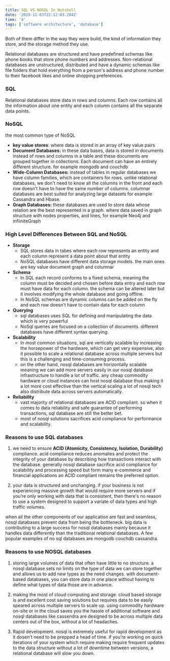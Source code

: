 ```yaml
---
title: SQL VS NOSQL In Nutshell
date: '2019-11-03T22:12:03.284Z'
time: '4'
tags: ['software architecture', 'database']
---
```


Both of them differ in the way they were build, the kind of information they store, and the storage method they use.

Relational databases are structured and have predefined schemas like phone books that store phone numbers and addresses. Non-relational databases are unstructured, distributed and have a dynamic schemas like file folders that hold everything from a person's address and phone number to their facebook likes and online shopping preferences.

### SQL

Relational databases store data in rows and columns. Each row contains all the information about one entity and each column contains all the separate data points.

### NoSQL

the most common type of NoSQL

- **key value stores**: where data is stored in an array of key value pairs
- **Document Databases:** in these data bases, data is stored in documents instead of rows and columns in a table and these documents are grouped together in collections. Each document can have an entirely different structure. for example mongodb and couchdb
- **Wide-Column Databases:** instead of tables in regular databases we have column families, which are containers for rows. unlike relational databases, we don't need to know all the columns in the front and each row doesn't have to have the same number of columns. columnar databases are best suited for analyzing large datasets for example Cassandra and Hbase.
- **Graph Databases:** these databases are used to store data whose relation are the best represented in a graph. where data saved in graph structure with nodes properties, and lines, for example Neo4j and infiiniteGraph

### High Level Differences Between SQL and NoSQL

- **Storage**
  - SQL stores data in tabes where each row represents an entity and each column represent a data point about that entity
  - NoSQL databases have different data storage models. the main ones are key value document graph and columnar
- **Schema**
  - In SQL each record conforms to a fixed schema, meaning the column must be decided and chosen before data entry and each row must have data for each column. the schema can be altered later but it involves modifying the whole database and going offline.
  - In NoSQL schemas are dynamic columns can be added on the fly and each row doesn't have to contain data for each column
- **Querying**
  - sql databases uses SQL for defining and manipulating the data which is very powerful
  - NoSql queries are focused on a collection of documents. different databases have different syntax querying.
- **Scalability**
  - In most common situations, sql are vertically scalable by increasing the horsepower of the hardware, which can get very expensive, also it possible to scale a relational database across multiple servers but this is a challenging and time-consuming process.
  - on the other hand, nosql databases are horizontally scalable meaning we can add more servers easily in our nosql database infrastructure to handle a lot of traffic. any cheap commodity hardware or cloud instances can host nosql database thus making it a lot more cost effective than the vertical scaling a lot of nosql tech also distribute data across servers automatically.
- **Reliability**
  - vast majority of relational databases are ACID compliant. so when it comes to data reliability and safe guarantee of performing transactions, sql database are still the better bet.
  - most of nosql solutions sacrifices acid compliance for performance and scalability.

### **Reasons to use SQL databases**

1. we need to ensure **ACID (Atomicity, Consistency, Isolation, Durability)** compliance. acid compliance reduces anomalies and protect the integrity of your database by describing how transactions interact with the database. generally nosql database sacrifice acid compliance for scalability and processing speed but form many e-commerce and financial applications an ACID compliant remains the preferred option.

2. your data is structured and unchanging. if your business is not experiencing massive growth that would require more servers and if you’re only working with data that is consistent, then there's no reason to use a system designed to support a variate of data types and high traffic volumes.

when all the other components of our application are fast and seamless, nosql databases prevent data from being the bottleneck. big data is contributing to a large success for nosql databases mainly because it handles data differently than the traditional relational databases. A few popular examples of no sql databases are mongodb couchdb cassandra.

### **Reasons to use NOSQL databases**

1. storing large volumes of data that often have little to no structure. a nosql database sets no limits on the type of data we can store together and allows us to add new types as the need changes. with document-based databases, you can store data in one place without having to define what types of data those are in advance.

2. making the most of cloud computing and storage. cloud based storage is and excellent cost saving solutions but requires data to be easily speared across multiple servers to scale up. using commodity hardware on-site or in the cloud saves you the hassle of additional software and nosql databases like cassendra are designed to be across multiple data centers out of the box, without a lot of headaches.

3. Rapid development. nosql is extremely useful for rapid development as it dosen't need to be prepped a head of time. if you’re working on quick iterations of your system which require making require frequent updates to the data structure without a lot of downtime between versions, a relational database will slow you down.
